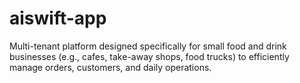 # aiswift-app
Multi-tenant platform designed specifically for small food and drink businesses (e.g., cafes, take-away shops, food trucks) to efficiently manage orders, customers, and daily operations.
